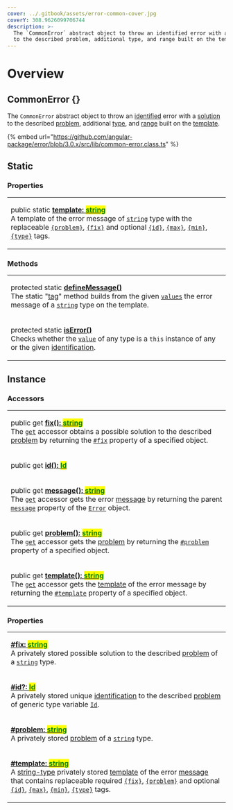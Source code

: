 ```yaml
---
cover: ../.gitbook/assets/error-common-cover.jpg
coverY: 308.9626099706744
description: >-
  The `CommonError` abstract object to throw an identified error with a solution
  to the described problem, additional type, and range built on the template.
---
```


# Overview

## CommonError {}

The `CommonError` abstract object to throw an [identified](../getting-started/basic-concepts.md#identification) error with a [solution](../getting-started/basic-concepts.md#fix) to the described [problem](../getting-started/basic-concepts.md#problem), additional [type](../getting-started/basic-concepts.md#type), and [range](../getting-started/basic-concepts.md#range) built on the [template](../getting-started/basic-concepts.md#template).

{% embed url="https://github.com/angular-package/error/blob/3.0.x/src/lib/common-error.class.ts" %}

## Static

### Properties

|                                                                                                                                                                                                                                                                                                                                                                                                                                                                                                                                                                                                                                                                                                                    |
| ------------------------------------------------------------------------------------------------------------------------------------------------------------------------------------------------------------------------------------------------------------------------------------------------------------------------------------------------------------------------------------------------------------------------------------------------------------------------------------------------------------------------------------------------------------------------------------------------------------------------------------------------------------------------------------------------------------------ |
| <p>public static <a href="properties/static-template.md"><strong>template: </strong><mark style="color:green;"><strong>string</strong></mark></a><br>A template of the error message of <a href="https://developer.mozilla.org/en-US/docs/Web/JavaScript/Reference/Global_Objects/String"><code>string</code></a> type with the replaceable <a href="v-constructor.md#problem"><code>{problem}</code></a>, <a href="v-constructor.md#fix"><code>{fix}</code></a> and optional <a href="v-constructor.md#id"><code>{id}</code></a>, <a href="v-constructor.md#max"><code>{max}</code></a>, <a href="v-constructor.md#min"><code>{min}</code></a>, <a href="v-constructor.md#type"><code>{type}</code></a> tags.</p> |

### Methods

|                                                                                                                                                                                                                                                                                                                                                                                                                                                                                                                  |
| ---------------------------------------------------------------------------------------------------------------------------------------------------------------------------------------------------------------------------------------------------------------------------------------------------------------------------------------------------------------------------------------------------------------------------------------------------------------------------------------------------------------- |
| <p>protected static <a href="methods/static-definemessage.md"><strong>defineMessage()</strong></a><br>The static "<a href="https://developer.mozilla.org/en-US/docs/Web/JavaScript/Reference/Template_literals">tag</a>" method builds from the given <a href="methods/static-definemessage.md#...values-any"><code>values</code></a> the error message of a <a href="https://developer.mozilla.org/en-US/docs/Web/JavaScript/Reference/Global_Objects/String"><code>string</code></a> type on the template.</p> |
| <p>protected static <a href="methods/static-iserror.md"><strong>isError()</strong></a><strong></strong><br><strong></strong>Checks whether the <a href="methods/static-iserror.md#value-any"><code>value</code></a> of any type is a <code>this</code> instance of any or the given <a href="methods/static-iserror.md#id-id">identification</a>.</p>                                                                                                                                                            |

## Instance

### Accessors

|                                                                                                                                                                                                                                                                                                                                                                                                                                                                                                                                                                                                                                                                           |
| ------------------------------------------------------------------------------------------------------------------------------------------------------------------------------------------------------------------------------------------------------------------------------------------------------------------------------------------------------------------------------------------------------------------------------------------------------------------------------------------------------------------------------------------------------------------------------------------------------------------------------------------------------------------------- |
| <p>public get <a href="accessors/get-fix.md"><strong>fix(): </strong><mark style="color:green;"><strong>string</strong></mark></a><br>The <a href="https://developer.mozilla.org/en-US/docs/Web/JavaScript/Reference/Functions/get"><code>get</code></a> accessor obtains a possible solution to the described <a href="accessors/get-problem.md">problem</a> by returning the <a href="properties/fix.md"><code>#fix</code></a> property of a specified object.</p>                                                                                                                                                                                                      |
| <p>public get <a href="accessors/get-id.md"><strong>id(): </strong><mark style="color:green;"><strong>Id</strong></mark><strong> | </strong><mark style="color:green;"><strong>undefined</strong></mark></a><br>The <a href="https://developer.mozilla.org/en-US/docs/Web/JavaScript/Reference/Functions/get"><code>get</code></a> accessor gets the error <a href="../getting-started/basic-concepts.md#identification">identification</a> by returning the <a href="properties/id.md"><code>#id</code></a> property of a specified object.</p>                                                                                                                          |
| <p>public get <a href="accessors/get-message.md"><strong>message(): </strong><mark style="color:green;"><strong>string</strong></mark></a><br>The <a href="https://developer.mozilla.org/en-US/docs/Web/JavaScript/Reference/Functions/get"><code>get</code></a> accessor gets the error <a href="../getting-started/basic-concepts.md#message">message</a> by returning the parent <a href="https://developer.mozilla.org/en-US/docs/Web/JavaScript/Reference/Global_Objects/Error/message"><code>message</code></a> property of the <a href="https://developer.mozilla.org/en-US/docs/Web/JavaScript/Reference/Global_Objects/Error"><code>Error</code></a> object.</p> |
| <p>public get <a href="accessors/get-problem.md"><strong>problem(): </strong><mark style="color:green;"><strong>string</strong></mark></a><br>The <a href="https://developer.mozilla.org/en-US/docs/Web/JavaScript/Reference/Functions/get"><code>get</code></a> accessor gets the <a href="../getting-started/basic-concepts.md#problem">problem</a> by returning the <a href="properties/problem.md"><code>#problem</code></a> property of a specified object.</p>                                                                                                                                                                                                      |
| <p>public get <a href="accessors/get-template.md"><strong>template(): </strong><mark style="color:green;"><strong>string</strong></mark></a><br>The <a href="https://developer.mozilla.org/en-US/docs/Web/JavaScript/Reference/Functions/get"><code>get</code></a> accessor gets the <a href="../getting-started/basic-concepts.md#template">template</a> of the error message by returning the <a href="properties/template.md"><code>#template</code></a> property of a specified object.</p>                                                                                                                                                                           |

### Properties

|                                                                                                                                                                                                                                                                                                                                                                                                                                                                                                                                                                                                                                                                                                                                                                                                                                                       |
| ----------------------------------------------------------------------------------------------------------------------------------------------------------------------------------------------------------------------------------------------------------------------------------------------------------------------------------------------------------------------------------------------------------------------------------------------------------------------------------------------------------------------------------------------------------------------------------------------------------------------------------------------------------------------------------------------------------------------------------------------------------------------------------------------------------------------------------------------------- |
| <p><strong></strong><a href="properties/fix.md"><strong>#fix: </strong><mark style="color:green;"><strong>string</strong></mark></a><br>A privately stored possible solution to the described <a href="../getting-started/basic-concepts.md#problem">problem</a> of a <a href="https://developer.mozilla.org/en-US/docs/Web/JavaScript/Reference/Global_Objects/String"><code>string</code></a> type.</p>                                                                                                                                                                                                                                                                                                                                                                                                                                             |
| <p><strong></strong><a href="properties/id.md"><strong>#id?: </strong><mark style="color:green;"><strong>Id</strong></mark></a><br>A privately stored unique <a href="../getting-started/basic-concepts.md#identification">identification</a> to the described <a href="../getting-started/basic-concepts.md#problem">problem</a> of generic type variable <a href="generic-type-variables.md#wrap-opening"><code>Id</code></a>.</p>                                                                                                                                                                                                                                                                                                                                                                                                                  |
| <p><strong></strong><a href="properties/problem.md"><strong>#problem: </strong><mark style="color:green;"><strong>string</strong></mark></a><br>A privately stored <a href="../getting-started/basic-concepts.md#problem">problem</a> of a <a href="https://developer.mozilla.org/en-US/docs/Web/JavaScript/Reference/Global_Objects/String"><code>string</code></a> type.</p>                                                                                                                                                                                                                                                                                                                                                                                                                                                                        |
| <p><strong></strong><a href="properties/template.md"><strong>#template: </strong><mark style="color:green;"><strong>string</strong></mark></a><br>A <a href="https://developer.mozilla.org/en-US/docs/Web/JavaScript/Reference/Global_Objects/String">string-type</a> privately stored <a href="../getting-started/basic-concepts.md#template">template</a> of the error <a href="../getting-started/basic-concepts.md#message">message</a> that contains replaceable required <a href="v-constructor.md#fix"><code>{fix}</code></a>, <a href="v-constructor.md#problem"><code>{problem}</code></a> and optional <a href="v-constructor.md#id"><code>{id}</code></a>, <a href="v-constructor.md#max"><code>{max}</code></a>, <a href="v-constructor.md#min"><code>{min}</code></a>, <a href="v-constructor.md#type"><code>{type}</code></a> tags.</p> |
